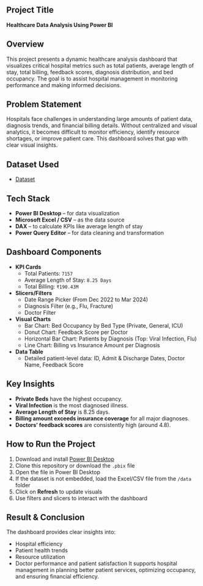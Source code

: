 ## Project Title
**Healthcare Data Analysis Using Power BI**
## Overview
This project presents a dynamic healthcare analysis dashboard that visualizes critical hospital metrics such as total patients, average length of stay, total billing, feedback scores, diagnosis distribution, and bed occupancy. The goal is to assist hospital management in monitoring performance and making informed decisions.
## Problem Statement
Hospitals face challenges in understanding large amounts of patient data, diagnosis trends, and financial billing details. Without centralized and visual analytics, it becomes difficult to monitor efficiency, identify resource shortages, or improve patient care. This dashboard solves that gap with clear visual insights.
## Dataset Used
- <a href="https://github.com/manshipriya01/healthcare_dashboard.pbix/blob/main/healthcare_data_analysis.xlsx">Dataset</a>
## Tech Stack
- **Power BI Desktop** – for data visualization
- **Microsoft Excel / CSV** – as the data source
- **DAX** – to calculate KPIs like average length of stay
- **Power Query Editor** – for data cleaning and transformation
## Dashboard Components
- **KPI Cards**
  - Total Patients: `7157`
  - Average Length of Stay: `8.25 Days`
  - Total Billing: `₹190.43M`
- **Slicers/Filters**
  - Date Range Picker (From Dec 2022 to Mar 2024)
  - Diagnosis Filter (e.g., Flu, Fracture)
  - Doctor Filter
- **Visual Charts**
  - Bar Chart: Bed Occupancy by Bed Type (Private, General, ICU)
  - Donut Chart: Feedback Score per Doctor
  - Horizontal Bar Chart: Patients by Diagnosis (Top: Viral Infection, Flu)
  - Line Chart: Billing vs Insurance Amount per Diagnosis
- **Data Table**
  - Detailed patient-level data: ID, Admit & Discharge Dates, Doctor Name, Feedback Score
 ## Key Insights
 - **Private Beds** have the highest occupancy.
- **Viral Infection** is the most diagnosed illness.
- **Average Length of Stay** is 8.25 days.
- **Billing amount exceeds insurance coverage** for all major diagnoses.
- **Doctors’ feedback scores** are consistently high (around 4.8).
## How to Run the Project
1. Download and install [Power BI Desktop](https://powerbi.microsoft.com/desktop/)
2. Clone this repository or download the `.pbix` file
3. Open the file in Power BI Desktop
4. If the dataset is not embedded, load the Excel/CSV file from the `/data` folder
5. Click on **Refresh** to update visuals
6. Use filters and slicers to interact with the dashboard
## Result & Conclusion
The dashboard provides clear insights into:
- Hospital efficiency
- Patient health trends
- Resource utilization
- Doctor performance and patient satisfaction
It supports hospital management in planning better patient services, optimizing occupancy, and ensuring financial efficiency.


    
 























 










